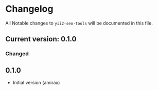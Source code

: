 # Changelog

All Notable changes to `yii2-seo-tools` will be documented in this file.

## Current version: 0.1.0

### Changed

## 0.1.0
- Initial version (amirax)